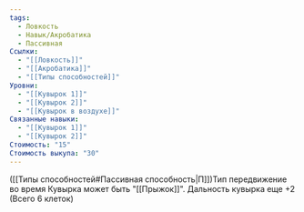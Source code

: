 ```yaml
---
tags:
  - Ловкость
  - Навык/Акробатика
  - Пассивная
Ссылки:
  - "[[Ловкость]]"
  - "[[Акробатика]]"
  - "[[Типы способностей]]"
Уровни:
  - "[[Кувырок 1]]"
  - "[[Кувырок 2]]"
  - "[[Кувырок в воздухе]]"
Связанные навыки:
  - "[[Кувырок 1]]"
  - "[[Кувырок 2]]"
Стоимость: "15"
Стоимость выкупа: "30"
---
```

([[Типы способностей#Пассивная способность|П]])Тип передвижение во время Кувырка может быть "[[Прыжок]]".  Дальность кувырка еще +2 (Всего 6 клеток)